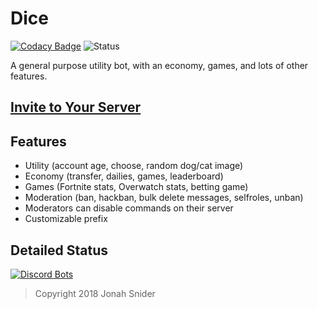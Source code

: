 # Dice

[![Codacy Badge](https://api.codacy.com/project/badge/Grade/c687f0ddd3a341d69108257b0ccfd60e)](https://www.codacy.com/app/PizzaFox/dice?utm_source=github.com&utm_medium=referral&utm_content=PizzaFox/dice&utm_campaign=badger)
![Status](https://discordbots.org/api/widget/status/388191157869477888.png)

A general purpose utility bot, with an economy, games, and lots of other features.

## [Invite to Your Server](https://discordapp.com/oauth2/authorize?client_id=388191157869477888&permissions=8&scope=bot)

## Features

* Utility (account age, choose, random dog/cat image)
* Economy (transfer, dailies, games, leaderboard)
* Games (Fortnite stats, Overwatch stats, betting game)
* Moderation (ban, hackban, bulk delete messages, selfroles, unban)
* Moderators can disable commands on their server
* Customizable prefix

## Detailed Status

[![Discord Bots](https://discordbots.org/api/widget/388191157869477888.svg)](https://discordbots.org/bot/388191157869477888)

> Copyright 2018 Jonah Snider
